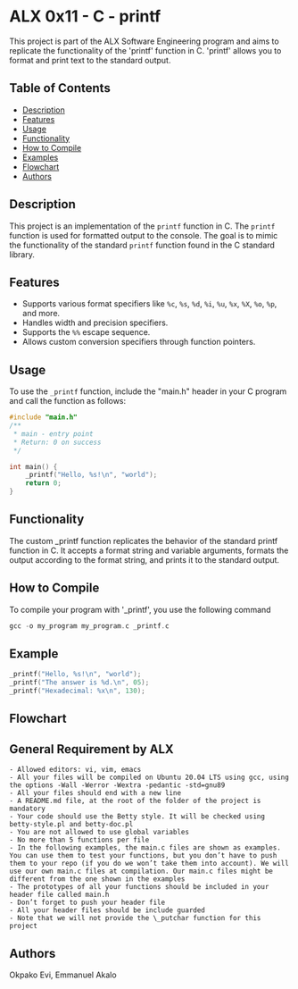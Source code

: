 # ALX 0x11 - C - printf

This project is part of the ALX Software Engineering program and aims to replicate the functionality of the 'printf' function in C.
'printf' allows you to format and print text to the standard output.

## Table of Contents
- [Description](#description)
- [Features](#features)
- [Usage](#usage)
- [Functionality](#functionality)
- [How to Compile](#how-to-compile)
- [Examples](#examples)
- [Flowchart](#flowchart)
- [Authors](#authors)

## Description

This project is an implementation of the `printf` function in C.
The `printf` function is used for formatted output to the console.
The goal is to mimic the functionality of the standard `printf` function found in the C standard library.

## Features

- Supports various format specifiers like `%c`, `%s`, `%d`, `%i`, `%u`, `%x`, `%X`, `%o`, `%p`, and more.
- Handles width and precision specifiers.
- Supports the `%%` escape sequence.
- Allows custom conversion specifiers through function pointers.

## Usage
To use the `_printf` function, include the "main.h" header in your C program and call the function as follows:

```c
#include "main.h"
/**
 * main - entry point
 * Return: 0 on success
 */

int main() {
    _printf("Hello, %s!\n", "world");
    return 0;
}
```

## Functionality

The custom \_printf function replicates the behavior of the standard printf function in C. It accepts a format string and variable arguments, formats the output according to the format string, and prints it to the standard output.

## How to Compile

To compile your program with '\_printf', you use the following command

```c
gcc -o my_program my_program.c _printf.c
```

## Example

``` c
_printf("Hello, %s!\n", "world");
_printf("The answer is %d.\n", 05);
_printf("Hexadecimal: %x\n", 130);
```

## Flowchart


## General Requirement by ALX

	- Allowed editors: vi, vim, emacs
	- All your files will be compiled on Ubuntu 20.04 LTS using gcc, using the options -Wall -Werror -Wextra -pedantic -std=gnu89
	- All your files should end with a new line
	- A README.md file, at the root of the folder of the project is mandatory
	- Your code should use the Betty style. It will be checked using betty-style.pl and betty-doc.pl
	- You are not allowed to use global variables
	- No more than 5 functions per file
	- In the following examples, the main.c files are shown as examples. You can use them to test your functions, but you don’t have to push them to your repo (if you do we won’t take them into account). We will use our own main.c files at compilation. Our main.c files might be different from the one shown in the examples
	- The prototypes of all your functions should be included in your header file called main.h
	- Don’t forget to push your header file
	- All your header files should be include guarded
	- Note that we will not provide the \_putchar function for this project

## Authors

Okpako Evi,
Emmanuel Akalo